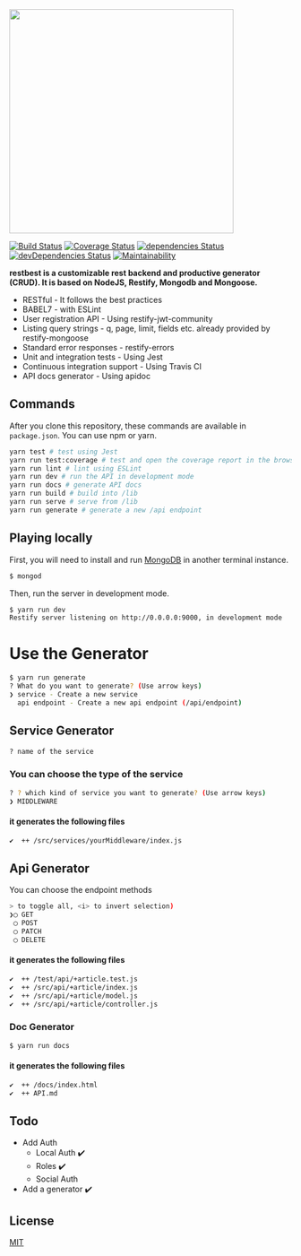 <img src="https://raw.githubusercontent.com/tguelcan/restbest/master/logo.png" width="400">

[![Build Status](https://travis-ci.com/tguelcan/restbest.svg?branch=master)](https://travis-ci.com/tguelcan/restbest) 
[![Coverage Status](https://coveralls.io/repos/github/tguelcan/restbest/badge.svg?branch=master)](https://coveralls.io/github/tguelcan/restbest?branch=master) 
[![dependencies Status](https://david-dm.org/tguelcan/restbest/status.svg)](https://david-dm.org/tguelcan/restbest) 
[![devDependencies Status](https://david-dm.org/tguelcan/restbest/dev-status.svg)](https://david-dm.org/tguelcan/restbest?type=dev) 
[![Maintainability](https://api.codeclimate.com/v1/badges/5945843900d6de10a55c/maintainability)](https://codeclimate.com/github/tguelcan/restbest/maintainability)

**restbest is a customizable rest backend and productive generator (CRUD). It is based on NodeJS, Restify, Mongodb and Mongoose.**

- RESTful - It follows the best practices
- BABEL7 - with ESLint
- User registration API - Using restify-jwt-community
- Listing query strings - q, page, limit, fields etc. already provided by restify-mongoose
- Standard error responses - restify-errors
- Unit and integration tests - Using Jest
- Continuous integration support - Using Travis CI
- API docs generator - Using apidoc

## Commands

After you clone this repository, these commands are available in `package.json`.
You can use npm or yarn.

```bash
yarn test # test using Jest
yarn run test:coverage # test and open the coverage report in the browser
yarn run lint # lint using ESLint
yarn run dev # run the API in development mode
yarn run docs # generate API docs
yarn run build # build into /lib
yarn run serve # serve from /lib
yarn run generate # generate a new /api endpoint
```

## Playing locally

First, you will need to install and run [MongoDB](https://www.mongodb.com/) in another terminal instance.

```bash
$ mongod
```

Then, run the server in development mode.

```bash
$ yarn run dev
Restify server listening on http://0.0.0.0:9000, in development mode
```

# Use the Generator
```bash
$ yarn run generate
? What do you want to generate? (Use arrow keys)
❯ service - Create a new service
  api endpoint - Create a new api endpoint (/api/endpoint)
```

## Service Generator
```bash
? name of the service
```
### You can choose the type of the service
```bash
? ? which kind of service you want to generate? (Use arrow keys)
❯ MIDDLEWARE
```
#### it generates the following files 
```bash
✔  ++ /src/services/yourMiddleware/index.js
```

## Api Generator
You can choose the endpoint methods
```bash
> to toggle all, <i> to invert selection)
❯◯ GET
 ◯ POST
 ◯ PATCH
 ◯ DELETE
```
#### it generates the following files 
```bash
✔  ++ /test/api/+article.test.js
✔  ++ /src/api/+article/index.js
✔  ++ /src/api/+article/model.js
✔  ++ /src/api/+article/controller.js
```

### Doc Generator

```bash
$ yarn run docs
```

#### it generates the following files 
```bash
✔  ++ /docs/index.html
✔  ++ API.md
```

## Todo
- Add Auth
    - Local Auth ✔️
    - Roles ✔️
    - Social Auth 
- Add a generator ✔️

## License

[MIT](https://opensource.org/licenses/MIT)
